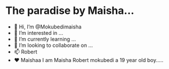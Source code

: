 # The paradise by Maisha...
- 👋 Hi, I’m @Mokubedimaisha
- 👀 I’m interested in ...
- 🌱 I’m currently learning ...
- 💞️ I’m looking to collaborate on ...
- 📫 Robert 
- ❤️ Maishaa
I am Maisha Robert mokubedi a 19 year old boy.....
